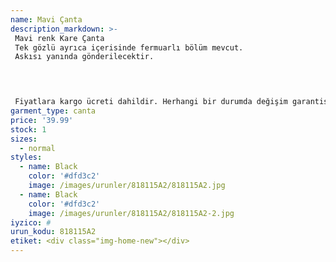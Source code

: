 ```yaml
---
name: Mavi Çanta
description_markdown: >-
 Mavi renk Kare Çanta
 Tek gözlü ayrıca içerisinde fermuarlı bölüm mevcut.
 Askısı yanında gönderilecektir.
 



 Fiyatlara kargo ücreti dahildir. Herhangi bir durumda değişim garantisi vardır.
garment_type: canta
price: '39.99'
stock: 1
sizes:
  - normal
styles:
  - name: Black
    color: '#dfd3c2'
    image: /images/urunler/818115A2/818115A2.jpg
  - name: Black
    color: '#dfd3c2'
    image: /images/urunler/818115A2/818115A2-2.jpg
iyzico: #
urun_kodu: 818115A2
etiket: <div class="img-home-new"></div>
---
```


<!--<div class="img-home-new"></div>-->
	
<!--<div class="indirim"> %7</div>-->